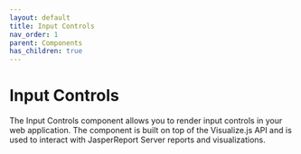 ```yaml
---
layout: default
title: Input Controls
nav_order: 1
parent: Components
has_children: true
---
```


# Input Controls

The Input Controls component allows you to render input controls in your web application.
The component is built on top of the Visualize.js API and is used to interact with JasperReport Server reports and
visualizations.